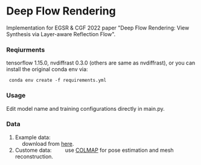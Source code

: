 # Deep Flow Rendering

Implementation for EGSR &amp; CGF 2022 paper "Deep Flow Rendering: View Synthesis via Layer-aware Reflection Flow".

### Reqiurments
tensorflow 1.15.0, nvdiffrast 0.3.0 (others are same as nvdiffrast), or you can install the original conda env via:
<pre><code> conda env create -f requirements.yml </pre></code>


### Usage
Edit model name and training configurations directly in main.py.

### Data
1. Example data: 
</br>&emsp;   download from [here](https://github.com/turandai/dfr).
3. Custome data: 
   &emsp;&emsp; use [COLMAP](https://github.com/colmap/colmap) for pose estimation and mesh reconstruction.
